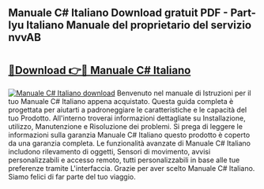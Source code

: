 ## Manuale C# Italiano Download gratuit PDF - Part-lyu Italiano Manuale del proprietario del servizio nvvAB

# <h2><a href="http://dfdy5f2.blite.top/?on=Manuale+C%23+Italiano">🔗Download 👉🔴 Manuale C# Italiano</a></h2>

[![Manuale C# Italiano download](https://i.imgur.com/lujVjoI.png)](http://dfdy5f2.blite.top/?on=Manuale+C%23+Italiano)
Benvenuto nel manuale di Istruzioni per il tuo Manuale C# Italiano appena acquistato. Questa guida completa è progettata per aiutarti a padroneggiare le caratteristiche e le capacità del tuo Prodotto. All'interno troverai informazioni dettagliate su Installazione, utilizzo, Manutenzione e Risoluzione dei problemi. Si prega di leggere le informazioni sulla garanzia Manuale C# Italiano questo prodotto è coperto da una garanzia completa. Le funzionalità avanzate di Manuale C# Italiano includono rilevamento di oggetti, Sensori di movimento, avvisi personalizzabili e accesso remoto, tutti personalizzabili in base alle tue preferenze tramite L'interfaccia. Grazie per aver scelto Manuale C# Italiano. Siamo felici di far parte del tuo viaggio.
